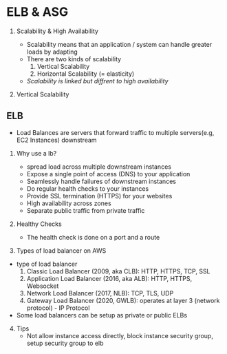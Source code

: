 # ELB & ASG

1. Scalability & High Availability

   - Scalability means that an application / system can handle greater loads by adapting
   - There are two kinds of scalability
     1. Vertical Scalability
     2. Horizontal Scalability (= elasticity)
   - _Scalability is linked but diffrent to high availability_

2. Vertical Scalability

## ELB

- Load Balances are servers that forward traffic to multiple servers(e.g, EC2 Instances) downstream

1. Why use a lb?

   - spread load across multiple downstream instances
   - Expose a single point of access (DNS) to your application
   - Seamlessly handle failures of downstream instances
   - Do regular health checks to your instances
   - Provide SSL termination (HTTPS) for your websites
   - High availability across zones
   - Separate public traffic from private traffic

2. Healthy Checks

   - The health check is done on a port and a route

3. Types of load balancer on AWS

- type of load balancer
  1. Classic Load Balancer (2009, aka CLB): HTTP, HTTPS, TCP, SSL
  2. Application Load Balancer (2016, aka ALB): HTTP, HTTPS, Websocket
  3. Network Load Balancer (2017, NLB): TCP, TLS, UDP
  4. Gateway Load Balancer (2020, GWLB): operates at layer 3 (network protocol) - IP Protocol
- Some load balancers can be setup as private or public ELBs

4. Tips
   - Not allow instance access directly, block instance security group, setup security group to elb
